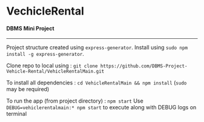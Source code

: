 # VechicleRental

#### DBMS Mini Project
---

Project structure created using ```express-generator```. Install using ```sudo npm install -g express-generator```.

Clone repo to local using : ```git clone https://github.com/DBMS-Project-Vehicle-Rental/VehicleRentalMain.git```

To install all dependencies :
```cd VehicleRentalMain && npm install```
(```sudo``` may be required)

To run the app (from project directory) :
```npm start```
Use ```DEBUG=vehiclerentalmain:* npm start``` to execute along with DEBUG logs on terminal